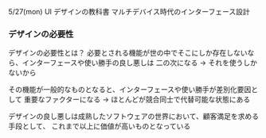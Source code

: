 5/27(mon)
UI デザインの教科書 マルチデバイス時代のインターフェース設計

### デザインの必要性
デザインの必要性とは？
必要とされる機能が世の中でそこにしか存在しないなら、インターフェースや使い勝手の良し悪しは
二の次になる → それを使うしかないから

その機能が一般的なものとなると、インターフェースや使い勝手が差別化要因として
重要なファクターになる → ほとんどが競合同士で代替可能な状態にある

デザインの良し悪しは成熟したソフトウェアの世界において、顧客満足を求める手段として、
これまで以上に価値が高いものとなっている